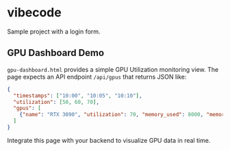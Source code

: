# vibecode

Sample project with a login form.

## GPU Dashboard Demo

`gpu-dashboard.html` provides a simple GPU Utilization monitoring view. The page expects an API endpoint `/api/gpus` that returns JSON like:

```json
{
  "timestamps": ["10:00", "10:05", "10:10"],
  "utilization": [50, 60, 70],
  "gpus": [
    {"name": "RTX 3090", "utilization": 70, "memory_used": 8000, "memory_total": 24576, "temperature": 60}
  ]
}
```

Integrate this page with your backend to visualize GPU data in real time.
